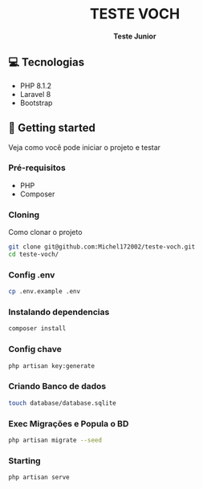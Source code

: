 <h1 align="center" style="font-weight: bold;">TESTE VOCH</h1>
<p align="center">
    <b>Teste Junior</b>
</p>

<h2 id="tech">💻 Tecnologias</h2>

- PHP 8.1.2
- Laravel 8
- Bootstrap

<h2 id="started">🚀 Getting started</h2>

Veja como você pode iniciar o projeto e testar

<h3>Pré-requisitos</h3>

- PHP
- Composer

<h3>Cloning</h3>

Como clonar o projeto

```bash
git clone git@github.com:Michel172002/teste-voch.git
cd teste-voch/
```

<h3>Config .env</h2>

```bash
cp .env.example .env
```

<h3>Instalando dependencias</h2>

```bash
composer install
```

<h3>Config chave</h2>

```bash
php artisan key:generate
```

<h3>Criando Banco de dados</h2>

```bash
touch database/database.sqlite
```

<h3>Exec Migrações e Popula o BD</h2>

```bash
php artisan migrate --seed
```

<h3>Starting</h3>

```bash
php artisan serve
```
